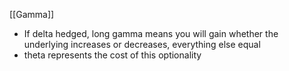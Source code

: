 
[[Gamma]]
- If delta hedged, long gamma means you will gain whether the underlying increases or decreases, everything else equal
- theta represents the cost of this optionality 
